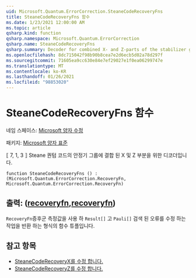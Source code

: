 ```yaml
---
uid: Microsoft.Quantum.ErrorCorrection.SteaneCodeRecoveryFns
title: SteaneCodeRecoveryFns 함수
ms.date: 1/23/2021 12:00:00 AM
ms.topic: article
qsharp.kind: function
qsharp.namespace: Microsoft.Quantum.ErrorCorrection
qsharp.name: SteaneCodeRecoveryFns
qsharp.summary: Decoder for combined X- and Z-parts of the stabilizer group of the ⟦7, 1, 3⟧ Steane quantum code.
ms.openlocfilehash: 8dc715042f98b90b8cea7e2d6ecb5d02a78d297f
ms.sourcegitcommit: 71605ea9cc630e84e7ef29027e1f0ea06299747e
ms.translationtype: MT
ms.contentlocale: ko-KR
ms.lasthandoff: 01/26/2021
ms.locfileid: "98853020"
---
```

# <a name="steanecoderecoveryfns-function"></a>SteaneCodeRecoveryFns 함수

네임 스페이스: [Microsoft 양자 수정](xref:Microsoft.Quantum.ErrorCorrection)

패키지: [Microsoft 양자 표준](https://nuget.org/packages/Microsoft.Quantum.Standard)


⟦ 7, 1, 3 ⟧ Steane 퀀텀 코드의 안정기 그룹에 결합 된 X 및 Z 부분을 위한 디코더입니다.

```qsharp
function SteaneCodeRecoveryFns () : (Microsoft.Quantum.ErrorCorrection.RecoveryFn, Microsoft.Quantum.ErrorCorrection.RecoveryFn)
```


## <a name="output--recoveryfnrecoveryfn"></a>출력: ([recoveryfn](xref:Microsoft.Quantum.ErrorCorrection.RecoveryFn),[recoveryfn](xref:Microsoft.Quantum.ErrorCorrection.RecoveryFn))

`RecoveryFn`증후군 측정값을 사용 하 `Result[]` 고 `Pauli[]` 검색 된 오류를 수정 하는 작업을 반환 하는 형식의 함수 튜플입니다.

## <a name="see-also"></a>참고 항목

- [SteaneCodeRecoveryX를 수정 합니다.](xref:Microsoft.Quantum.ErrorCorrection.SteaneCodeRecoveryX)
- [SteaneCodeRecoveryZ를 수정 합니다.](xref:Microsoft.Quantum.ErrorCorrection.SteaneCodeRecoveryZ)